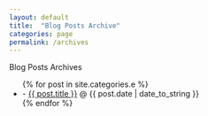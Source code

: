 ```yaml
---
layout: default
title:  "Blog Posts Archive"
categories: page
permalink: /archives
---
```


<div id="home">
  Blog Posts Archives
  <ul class="posts">
    {% for post in site.categories.e %}
      <li>- <a href="{{ post.url }}">{{ post.title }}</a><span> &#64; {{ post.date | date_to_string }}</span></li>
    {% endfor %}
  </ul>
</div>
